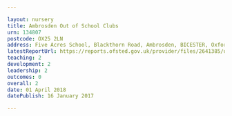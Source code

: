 ```yaml
---

layout: nursery
title: Ambrosden Out of School Clubs
urn: 134807
postcode: OX25 2LN
address: Five Acres School, Blackthorn Road, Ambrosden, BICESTER, Oxfordshire, OX25 2LN
latestReportUrl: https://reports.ofsted.gov.uk/provider/files/2641385/urn/134807.pdf
teaching: 2
development: 2
leadership: 2
outcomes: 0
overall: 2
date: 01 April 2018 
datePublish: 16 January 2017

---
```

